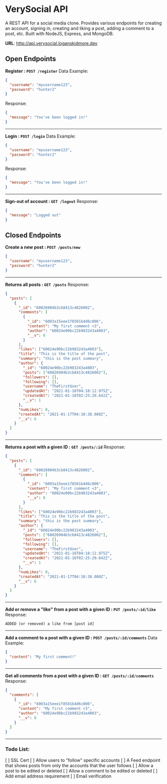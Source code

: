 # VerySocial API

A REST API for a social media clone. Provides various endpoints for creating an account, signing in, creating and liking a post, adding a comment to a post, etc. Built with NodeJS, Express, and MongoDB.

**URL**: http://api.verysocial.loganskidmore.dev

## Open Endpoints

**Register : `POST /register`**
Data Example:

```json
{
  "username": "myusername123",
  "password": "hunter2"
}
```

Response:

```json
{
  "message": "You've been logged in!"
}
```

---

**Login : `POST /login`**
Data Example:

```json
{
  "username": "myusername123",
  "password": "hunter2"
}
```

Response:

```json
{
  "message": "You've been logged in!"
}
```

---

**Sign-out of account : `GET /logout`**
Response:

```json
{
  "message": "Logged out"
}
```

## Closed Endpoints

**Create a new post : `POST /posts/new`**

```json
{
  "username": "myusername123",
  "password": "hunter2"
}
```

---

**Returns all posts : `GET /posts`**
Response:

```json
{
  "posts": [
    {
      "_id": "60026904b3cb8413c4826002",
      "comments": [
        {
          "_id": "6003a15eee1f8501b4d6c006",
          "content": "My first comment <3",
          "author": "60024e90bc22b983243a4003",
          "__v": 0
        }
      ],
      "likes": ["60024e90bc22b983243a4003"],
      "title": "This is the title of the post",
      "summary": "this is the post summary",
      "author": {
        "_id": "60024e90bc22b983243a4003",
        "posts": ["60026904b3cb8413c4826002"],
        "followers": [],
        "following": [],
        "username": "TheFirstUser",
        "updatedAt": "2021-01-16T04:18:12.975Z",
        "createdAt": "2021-01-16T02:25:20.642Z",
        "__v": 1
      },
      "numLikes": 0,
      "createdAt": "2021-01-17T04:10:38.080Z",
      "__v": 6
    }
  ]
}
```

---

**Returns a post with a given ID : `GET /posts/:id`**
Response:

```json
{
  "posts": [
    {
      "_id": "60026904b3cb8413c4826002",
      "comments": [
        {
          "_id": "6003a15eee1f8501b4d6c006",
          "content": "My first comment <3",
          "author": "60024e90bc22b983243a4003",
          "__v": 0
        }
      ],
      "likes": ["60024e90bc22b983243a4003"],
      "title": "This is the title of the post",
      "summary": "this is the post summary",
      "author": {
        "_id": "60024e90bc22b983243a4003",
        "posts": ["60026904b3cb8413c4826002"],
        "followers": [],
        "following": [],
        "username": "TheFirstUser",
        "updatedAt": "2021-01-16T04:18:12.975Z",
        "createdAt": "2021-01-16T02:25:20.642Z",
        "__v": 1
      },
      "numLikes": 0,
      "createdAt": "2021-01-17T04:10:38.080Z",
      "__v": 6
    }
  ]
}
```

---

**Add or remove a "like" from a post with a given ID : `PUT /posts/:id/like`**
Response:

```
ADDED (or removed) a like from [post id]
```

---

**Add a comment to a post with a given ID : `POST /posts/:id/comments`**
Data Example:

```json
{
  "content": "My first comment!"
}
```

---

**Get all comments from a post with a given ID : `GET /posts/:id/comments`**
Response:

```json
{
  "comments": [
    {
      "_id": "6003a15eee1f8501b4d6c006",
      "content": "My first comment <3",
      "author": "60024e90bc22b983243a4003",
      "__v": 0
    }
  ]
}
```

---

### Todo List:
[ ] SSL Cert
[ ] Allow users to "follow" specific accounts
[ ] A Feed endpoint that shows posts from only the accounts that the user follows
[ ] Allow a post to be edited or deleted
[ ] Allow a comment to be edited or deleted
[ ] Add email address requirement
[ ] Email verification

